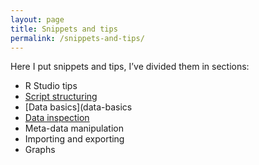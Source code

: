 ```yaml
---
layout: page
title: Snippets and tips
permalink: /snippets-and-tips/
---
```


Here I put snippets and tips, I’ve divided them in sections:

* R Studio tips
* [Script structuring](/script-structuring/)
* [Data basics](data-basics
* [Data inspection](data-inspection)
* Meta-data manipulation
* Importing and exporting
* Graphs


